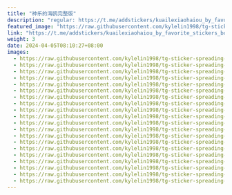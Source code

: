 ```yaml
---
title: "神乐的海鸥完整版"
description: "regular: https://t.me/addstickers/kuailexiaohaiou_by_favorite_stickers_bot"
featured_image: "https://raw.githubusercontent.com/kylelin1998/tg-sticker-spreading-worldwide-images/main/img/8d35fe7f-a050-402b-af60-7ff147e582f8.jpg"
link: "https://t.me/addstickers/kuailexiaohaiou_by_favorite_stickers_bot"
weight: 3
date: 2024-04-05T08:10:27+08:00
images:
  - https://raw.githubusercontent.com/kylelin1998/tg-sticker-spreading-worldwide-images/main/img/8d35fe7f-a050-402b-af60-7ff147e582f8.jpg
  - https://raw.githubusercontent.com/kylelin1998/tg-sticker-spreading-worldwide-images/main/img/df14e86c-e66b-4abd-87a5-2b6800d931bb.jpg
  - https://raw.githubusercontent.com/kylelin1998/tg-sticker-spreading-worldwide-images/main/img/6a1dc2fc-830a-4ad2-adf1-5bd2fe86f2af.jpg
  - https://raw.githubusercontent.com/kylelin1998/tg-sticker-spreading-worldwide-images/main/img/997b9203-e2ed-47f9-86cb-66a00e200178.jpg
  - https://raw.githubusercontent.com/kylelin1998/tg-sticker-spreading-worldwide-images/main/img/9ddc0ddc-748b-4451-b499-eeda6480659a.jpg
  - https://raw.githubusercontent.com/kylelin1998/tg-sticker-spreading-worldwide-images/main/img/578b43c7-b4d9-4c67-95f9-56a3922dd88f.jpg
  - https://raw.githubusercontent.com/kylelin1998/tg-sticker-spreading-worldwide-images/main/img/20348589-a2da-40ce-b687-ca16ea314f9f.jpg
  - https://raw.githubusercontent.com/kylelin1998/tg-sticker-spreading-worldwide-images/main/img/1adced89-b755-4a2d-86bf-3bff9a824a9e.jpg
  - https://raw.githubusercontent.com/kylelin1998/tg-sticker-spreading-worldwide-images/main/img/999537e8-f8e1-4a9b-9dc7-2ac0f4137a48.jpg
  - https://raw.githubusercontent.com/kylelin1998/tg-sticker-spreading-worldwide-images/main/img/d4f17e89-99f3-484d-8241-d9ba97cc1dec.jpg
  - https://raw.githubusercontent.com/kylelin1998/tg-sticker-spreading-worldwide-images/main/img/6f6b8199-84b2-482e-8207-d9189d1aa767.jpg
  - https://raw.githubusercontent.com/kylelin1998/tg-sticker-spreading-worldwide-images/main/img/8bdfc723-0bd2-41b6-bec8-fe54328c26a5.jpg
  - https://raw.githubusercontent.com/kylelin1998/tg-sticker-spreading-worldwide-images/main/img/1b3654ec-45c2-425d-b1ee-dee28429c871.jpg
  - https://raw.githubusercontent.com/kylelin1998/tg-sticker-spreading-worldwide-images/main/img/c1f42a66-0d8b-4344-9bf6-9337395c5ccb.jpg
  - https://raw.githubusercontent.com/kylelin1998/tg-sticker-spreading-worldwide-images/main/img/227c73f2-ba17-4f91-9dea-64828c7718c0.jpg
  - https://raw.githubusercontent.com/kylelin1998/tg-sticker-spreading-worldwide-images/main/img/021df619-bd06-41c6-b37f-a60d69e66329.jpg
  - https://raw.githubusercontent.com/kylelin1998/tg-sticker-spreading-worldwide-images/main/img/c1536137-c506-44ba-a816-c9f810237c3b.jpg
  - https://raw.githubusercontent.com/kylelin1998/tg-sticker-spreading-worldwide-images/main/img/4954df9b-b923-4c68-8e4d-11168c405a5d.jpg
  - https://raw.githubusercontent.com/kylelin1998/tg-sticker-spreading-worldwide-images/main/img/6ae84a95-3b5e-4651-90c0-5c210f11526c.jpg
  - https://raw.githubusercontent.com/kylelin1998/tg-sticker-spreading-worldwide-images/main/img/b342d5cb-e298-4b00-b9b3-655d3bac11b4.jpg
---
```

